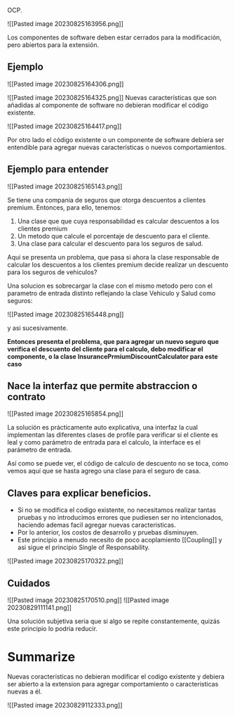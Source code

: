 OCP.

![[Pasted image 20230825163956.png]]

Los componentes de software deben estar cerrados para la modificación, pero abiertos para la extensión.

## Ejemplo

![[Pasted image 20230825164306.png]]

![[Pasted image 20230825164325.png]]
Nuevas características que son añadidas al componente de software no debieran modificar el código existente.

![[Pasted image 20230825164417.png]]

Por otro lado el código existente o un componente de software debiera ser entendible para agregar nuevas características o nuevos comportamientos.

## Ejemplo para entender

![[Pasted image 20230825165143.png]]

Se tiene una compania de seguros que otorga descuentos a clientes premium. Entonces, para ello, tenemos:

1. Una clase que que cuya responsabilidad es calcular descuentos a los clientes premium
2. Un metodo que calcule el porcentaje de descuento para el cliente.
3. Una clase para calcular el descuento para los seguros de salud.

Aqui se presenta un problema, que pasa si ahora la clase responsable de calcular los descuentos a los clientes premium decide realizar un descuento para los seguros de vehiculos?

Una solucion es sobrecargar la clase con el mismo metodo pero con el parametro de entrada distinto reflejando la clase Vehiculo y Salud como seguros:

![[Pasted image 20230825165448.png]]

y asi sucesivamente.

**Entonces presenta el problema, que para agregar un nuevo seguro que verifica el descuento del cliente para el calculo, debo modificar el componente, o la clase InsurancePrmiumDiscountCalculator para este caso**

## Nace la interfaz que permite abstraccion o contrato

![[Pasted image 20230825165854.png]]

La solución es prácticamente auto explicativa, una interfaz la cual implementan las diferentes clases de profile para verificar si el cliente es leal y como parámetro de entrada para el calculo, la interface es el parámetro de entrada.

Así como se puede ver, el código de calculo de descuento no se toca, como vemos aquí que se hasta agrego una clase para el seguro de casa.

## Claves para explicar beneficios.

* Si no se modifica el codigo existente, no necesitamos realizar tantas pruebas y no introducimos errores que pudiesen ser no intencionados, haciendo ademas facil agregar nuevas caracteristicas.
* Por lo anterior, los costos de desarrollo y pruebas disminuyen.
* Este principio a menudo necesito de poco acoplamiento [[Coupling]] y asi sigue el principio Single of Responsability.

![[Pasted image 20230825170322.png]]

## Cuidados
![[Pasted image 20230825170510.png]]
![[Pasted image 20230829111141.png]]

Una solución subjetiva seria que si algo se repite constantemente, quizás este principio lo podria reducir.

# Summarize

Nuevas coracteristicas no debieran modificar el codigo existente y debiera ser abierto a la extension para agregar comportamiento o caracteristicas nuevas a él.

![[Pasted image 20230829112333.png]]






